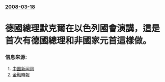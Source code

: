 ### [2008-03-18](/news/2008/03/18/index.md)

##### 
# 德國總理默克爾在以色列國會演講，這是首次有德國總理和非國家元首這樣做。




### 信息来源:

1. [中国新闻网](http://www.chinanews.com.cn/gj/oz/news/2008/03-19/1195836.shtml)
2. [金融時報](http://www.ft.com/cms/s/0/f4a9f686-f556-11dc-a21b-000077b07658.html)
